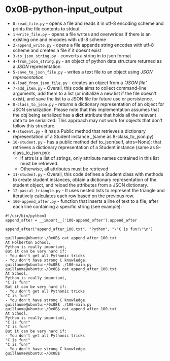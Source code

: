 # 0x0B-python-input_output
- `0-read_file.py` - opens a file and reads it in utf-8 encoding scheme and prints the file contents to stdout
- `1-write_file.py` - opens a file writes and overwrides if there is an existing one and encodes with utf-8 scheme
- `2-append_write.py` - opens a file appends string encodes with utf-8 scheme and creates a file if it doesnt exist
- `3-to_json_string.py` - converts a string in to json format
- `4-from_json_string.py` - an object of python data structure returned as a _JSON_ representation
- `5-save_to_json_file.py` - writes a text file to an object using _JSON representation_
- `6-load_from_json_file.py` - creates an object from a _"JSON file"_
- `7-add_item.py` - Overall, this code aims to collect command-line arguments, add them to a list (or initialize a new list if the file doesn't exist), and save the list to a JSON file for future use or persistence.
- `8-class_to_json.py` - returns a dictionary representation of an object for JSON serialization. Please note that this implementation assumes that the obj being serialized has a __dict__ attribute that holds all the relevant data to be serialized. This approach may not work for objects that don't follow this structure.
- `9-student.py` - it has a Public method that retrieves a dictionary representation of a Student instance _(same as 8-class_to_json.py)
- `10-student.py` - has a public method def to_json(self, attrs=None): that retrieves a dictionary representation of a Student instance (same as 8-class_to_json.py):
	- If attrs is a list of strings, only attribute names contained in this list must be retrieved.
	- Otherwise, all attributes must be retrieved
- `11-student.py` - Overall, this code defines a Student class with methods to create student instances, obtain a dictionary representation of the student object, and reload the attributes from a JSON dictionary.
- `12-pascal_triangle.py` - It uses nested lists to represent the triangle and iteratively calculates each row based on the previous row.
- `100-append_after.py` - function that inserts a line of text to a file, after each line containing a specific string (see example):
```
#!/usr/bin/python3
append_after = __import__('100-append_after').append_after

append_after("append_after_100.txt", "Python", "\"C is fun!\"\n")

guillaume@ubuntu:~/0x0B$ cat append_after_100.txt
At Holberton School,
Python is really important,
But it can be very hard if:
- You don't get all Pythonic tricks
- You don't have strong C knowledge.
guillaume@ubuntu:~/0x0B$ ./100-main.py
guillaume@ubuntu:~/0x0B$ cat append_after_100.txt
At School,
Python is really important,
"C is fun!"
But it can be very hard if:
- You don't get all Pythonic tricks
"C is fun!"
- You don't have strong C knowledge.
guillaume@ubuntu:~/0x0B$ ./100-main.py
guillaume@ubuntu:~/0x0B$ cat append_after_100.txt
At School,
Python is really important,
"C is fun!"
"C is fun!"
But it can be very hard if:
- You don't get all Pythonic tricks
"C is fun!"
"C is fun!"
- You don't have strong C knowledge.
guillaume@ubuntu:~/0x0B$
```
